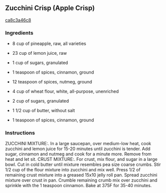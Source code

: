 ## Zucchini Crisp (Apple Crisp)

[ca8c3a46c8](http://www.food.com/recipe/zucchini-crisp-apple-crisp-104182)

### Ingredients

 - 8 cup of pineapple, raw, all varieties

 - 23 cup of lemon juice, raw

 - 1 cup of sugars, granulated

 - 1 teaspoon of spices, cinnamon, ground

 - 12 teaspoon of spices, nutmeg, ground

 - 4 cup of wheat flour, white, all-purpose, unenriched

 - 2 cup of sugars, granulated

 - 1 1/2 cup of butter, without salt

 - 1 teaspoon of spices, cinnamon, ground

### Instructions

ZUCCHINI MIXTURE:. In a large saucepan, over medium-low heat, cook zucchini and lemon juice for 15-20 minutes until zucchini is tender. Add sugar, cinnamon and nutmeg and cook for a minute more. Remove from heat and let sit. CRUST MIXTURE:. For crust, mix flour, and sugar in a large bowl. Cut in cold butter until mixture resembles pea size coarse crumbs. Stir 1/2 cup of the flour mixture into zucchini and mix well. Press 1/2 of remaining crust mixture into a greased 15x10 jelly roll pan. Spread zucchini mixture over crust in pan. Crumble remaining crumb mix over zucchini and sprinkle with the 1 teaspoon cinnamon. Bake at 375F for 35-40 minutes.